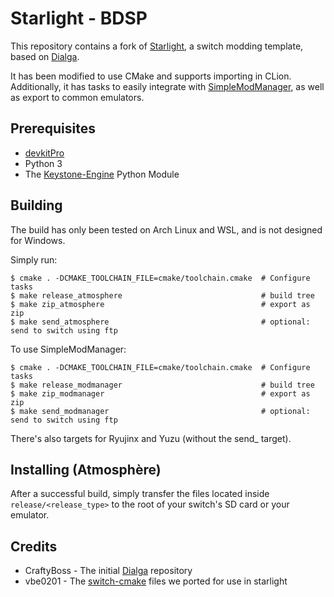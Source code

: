 # Starlight - BDSP 

This repository contains a fork of [Starlight](https://github.com/shadowninja108/Starlight), a switch modding template,
based on [Dialga](https://github.com/CraftyBoss/Dialga). 

It has been modified to use CMake and supports importing in CLion.
Additionally, it has tasks to easily integrate with [SimpleModManager](https://github.com/nadrino/SimpleModManager),
as well as export to common emulators.

## Prerequisites

- [devkitPro](https://devkitpro.org/) 
- Python 3
- The [Keystone-Engine](https://www.keystone-engine.org/) Python Module

## Building

The build has only been tested on Arch Linux and WSL, and is not designed for Windows.

Simply run:
```
$ cmake . -DCMAKE_TOOLCHAIN_FILE=cmake/toolchain.cmake  # Configure tasks
$ make release_atmosphere                               # build tree
$ make zip_atmosphere                                   # export as zip
$ make send_atmosphere                                  # optional: send to switch using ftp 
```

To use SimpleModManager:
```
$ cmake . -DCMAKE_TOOLCHAIN_FILE=cmake/toolchain.cmake  # Configure tasks
$ make release_modmanager                               # build tree
$ make zip_modmanager                                   # export as zip
$ make send_modmanager                                  # optional: send to switch using ftp 
```

There's also targets for Ryujinx and Yuzu (without the send_ target).

## Installing (Atmosphère)

After a successful build, simply transfer the files located inside `release/<release_type>` to the root of your switch's SD card or your emulator.

## Credits

- CraftyBoss - The initial [Dialga](https://github.com/CraftyBoss/Dialga) repository
- vbe0201 - The [switch-cmake](https://github.com/vbe0201/switch-cmake) files we ported for use in starlight
